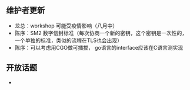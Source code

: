 ## 维护者更新 
- 龙总：workshop 可能受疫情影响（八月中）
- 陈序：SM2 数字信封标准（每次协商一个新的密钥，这个密钥是一次性的，一个单独的标准，类似的流程在TLS也会出现）
- 陈序：可以考虑用CGO做可插拔， go语言的interface应该在C语言测实现
## 开放话题
- 